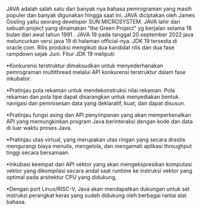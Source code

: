 JAVA adalah salah satu dari banyak nya bahasa pemrograman yang masih populer dan banyak digunakan hingga saat ini. JAVA diciptakan oleh James Gosling yaitu seorang developer SUN MICROSYSTEM. JAVA lahir dari sebuah project yang dinamakan "the Green Project" yg berjalan selama 18 bulan dari awal tahun 1991 . JAVA 19 pada tanggal 20 september 2022 java meluncurkan versi java 19 di halaman official-nya. JDK 19 tersedia di oracle.com. Rilis produksi mengikuti dua kandidat rilis dan dua fase rampdown sejak Juni. Fitur JDK 19 meliputi:

•Konkurensi terstruktur dimaksudkan untuk menyederhanakan pemrograman multithread melalui API konkurensi terstruktur dalam fase inkubator.

•Pratinjau pola rekaman untuk mendekonstruksi nilai rekaman. Pola rekaman dan pola tipe dapat disarangkan untuk menyediakan bentuk navigasi dan pemrosesan data yang deklaratif, kuat, dan dapat disusun.

•Pratinjau fungsi asing dan API penyimpanan yang akan memperkenalkan API yang memungkinkan program Java berinteraksi dengan kode dan data di luar waktu proses Java.

•Pratinjau utas virtual, yang merupakan utas ringan yang secara drastis mengurangi biaya menulis, mengelola, dan mengamati aplikasi throughput tinggi secara bersamaan.

•Inkubasi keempat dari API vektor yang akan mengekspresikan komputasi vektor yang dikompilasi secara andal saat runtime ke instruksi vektor yang optimal pada arsitektur CPU yang didukung,

•Dengan port Linux/RISC-V, Java akan mendapatkan dukungan untuk set instruksi perangkat keras yang sudah didukung oleh berbagai rantai alat bahasa.

